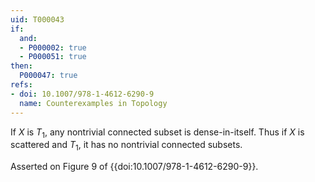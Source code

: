 ```yaml
---
uid: T000043
if:
  and:
  - P000002: true
  - P000051: true
then:
  P000047: true
refs:
- doi: 10.1007/978-1-4612-6290-9
  name: Counterexamples in Topology
---
```


If $X$ is $T_1$, any nontrivial connected subset is dense-in-itself. Thus if $X$ is scattered and $T_1$, it has no nontrivial connected subsets.

Asserted on Figure 9 of {{doi:10.1007/978-1-4612-6290-9}}.
